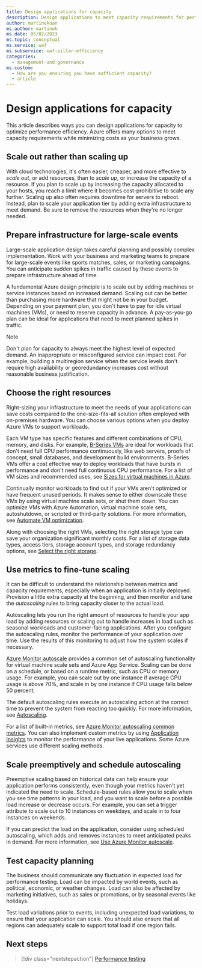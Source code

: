 ```yaml
---
title: Design applications for capacity
description: Design applications to meet capacity requirements for performance efficiency by choosing the right resources, scaling out, and using metrics and autoscaling.
author: martinekuan
ms.author: martinek
ms.date: 05/02/2023
ms.topic: conceptual
ms.service: waf
ms.subservice: waf-pillar-efficiency
categories:
  - management-and-governance
ms.custom:
  - How are you ensuring you have sufficient capacity?
  - article
---
```

# Design applications for capacity

This article describes ways you can design applications for capacity to optimize performance efficiency. Azure offers many options to meet capacity requirements while minimizing costs as your business grows.

## Scale out rather than scaling up

With cloud technologies, it's often easier, cheaper, and more effective to *scale out*, or add resources, than to *scale up*, or increase the capacity of a resource. If you plan to scale up by increasing the capacity allocated to your hosts, you reach a limit where it becomes cost-prohibitive to scale any further. Scaling up also often requires downtime for servers to reboot. Instead, plan to scale your application tier by adding extra infrastructure to meet demand. Be sure to remove the resources when they're no longer needed.

## Prepare infrastructure for large-scale events

Large-scale application design takes careful planning and possibly complex implementation. Work with your business and marketing teams to prepare for large-scale events like sports matches, sales, or marketing campaigns. You can anticipate sudden spikes in traffic caused by these events to prepare infrastructure ahead of time.

A fundamental Azure design principle is to scale out by adding machines or service instances based on increased demand. Scaling out can be better than purchasing more hardware that might not be in your budget. Depending on your payment plan, you don't have to pay for idle virtual machines (VMs), or need to reserve capacity in advance. A pay-as-you-go plan can be ideal for applications that need to meet planned spikes in traffic.

> [!NOTE]
> Don't plan for capacity to always meet the highest level of expected demand. An inappropriate or misconfigured service can impact cost. For example, building a multiregion service when the service levels don't require high availability or georedundancy increases cost without reasonable business justification.

## Choose the right resources

Right-sizing your infrastructure to meet the needs of your applications can save costs compared to the one-size-fits-all solution often employed with on-premises hardware. You can choose various options when you deploy Azure VMs to support workloads.

Each VM type has specific features and different combinations of CPU, memory, and disks. For example, [B-Series VMs](/azure/virtual-machines/sizes-b-series-burstable) are ideal for workloads that don't need full CPU performance continuously, like web servers, proofs of concept, small databases, and development build environments. B-Series VMs offer a cost effective way to deploy workloads that have bursts in performance and don't need full continuous CPU performance. For a list of VM sizes and recommended uses, see [Sizes for virtual machines in Azure](/azure/virtual-machines/sizes).

Continually monitor workloads to find out if your VMs aren't optimized or have frequent unused periods. It makes sense to either downscale these VMs by using virtual machine scale sets, or shut them down. You can optimize VMs with Azure Automation, virtual machine scale sets, autoshutdown, or scripted or third-party solutions. For more information, see [Automate VM optimization](/azure/cloud-adoption-framework/migrate/azure-best-practices/migrate-best-practices-costs#best-practice-automate-vm-optimization).

Along with choosing the right VMs, selecting the right storage type can save your organization significant monthly costs. For a list of storage data types, access tiers, storage account types, and storage redundancy options, see [Select the right storage](/azure/cloud-adoption-framework/migrate/azure-best-practices/migrate-best-practices-costs#best-practice-select-the-right-storage).

## Use metrics to fine-tune scaling

It can be difficult to understand the relationship between metrics and capacity requirements, especially when an application is initially deployed. Provision a little extra capacity at the beginning, and then monitor and tune the *autoscaling* rules to bring capacity closer to the actual load.

Autoscaling lets you run the right amount of resources to handle your app load by adding resources or scaling out to handle increases in load such as seasonal workloads and customer-facing applications. After you configure the autoscaling rules, monitor the performance of your application over time. Use the results of this monitoring to adjust how the system scales if necessary.

[Azure Monitor autoscale](/azure/azure-monitor/platform/autoscale-overview) provides a common set of autoscaling functionality for virtual machine scale sets and Azure App Service. Scaling can be done on a schedule, or based on a runtime metric, such as CPU or memory usage. For example, you can scale out by one instance if average CPU usage is above 70%, and scale in by one instance if CPU usage falls below 50 percent.

The default autoscaling rules execute an autoscaling action at the correct time to prevent the system from reacting too quickly. For more information, see [Autoscaling](/azure/architecture/best-practices/auto-scaling).

For a list of built-in metrics, see [Azure Monitor autoscaling common metrics](/azure/azure-monitor/platform/autoscale-common-metrics). You can also implement custom metrics by using [Application Insights](/azure/azure-monitor/app/app-insights-overview) to monitor the performance of your live applications. Some Azure services use different scaling methods.

## Scale preemptively and schedule autoscaling

Preemptive scaling based on historical data can help ensure your application performs consistently, even though your metrics haven't yet indicated the need to scale. Schedule-based rules allow you to scale when you see time patterns in your load, and you want to scale before a possible load increase or decrease occurs. For example, you can set a trigger attribute to scale out to 10 instances on weekdays, and scale in to four instances on weekends.

If you can predict the load on the application, consider using scheduled autoscaling, which adds and removes instances to meet anticipated peaks in demand. For more information, see [Use Azure Monitor autoscale](/azure/architecture/best-practices/auto-scaling#use-azure-monitor-autoscale).

## Test capacity planning

The business should communicate any fluctuation in expected load for performance testing. Load can be impacted by world events, such as political, economic, or weather changes. Load can also be affected by marketing initiatives, such as sales or promotions, or by seasonal events like holidays.

Test load variations prior to events, including unexpected load variations, to ensure that your application can scale. You should also ensure that all regions can adequately scale to support total load if one region fails.

## Next steps

> [!div class="nextstepaction"]
> [Performance testing](./performance-test.md)

